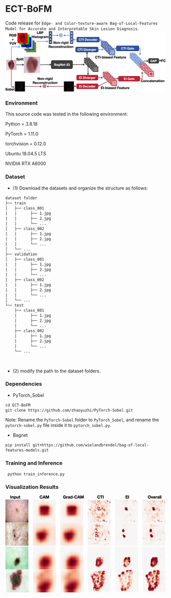 


# ECT-BoFM

Code release for `Edge- and Color-texture-aware Bag-of-Local-Features Model for Accurate and Interpretable Skin Lesion Diagnosis`.
 ![enter image description here](https://github.com/Dichao-Liu/ECT-BoFM/blob/main/Pipeline.png)

### Environment

This source code was tested in the following environment:

Python = 3.8.18

PyTorch = 1.11.0

torchvision = 0.12.0

Ubuntu 18.04.5 LTS

NVIDIA RTX A6000

### Dataset

* (1) Download the datasets and organize the structure as follows:
```
dataset folder
├── train
│   ├── class_001
|   |      ├── 1.jpg
|   |      ├── 2.jpg
|   |      └── ...
│   ├── class_002
|   |      ├── 1.jpg
|   |      ├── 2.jpg
|   |      └── ...
│   └── ...
├── validation
│   ├── class_001
|   |      ├── 1.jpg
|   |      ├── 2.jpg
|   |      └── ...
│   ├── class_002
|   |      ├── 1.jpg
|   |      ├── 2.jpg
|   |      └── ...
│   └── ...
└── test
    ├── class_001
    |      ├── 1.jpg
    |      ├── 2.jpg
    |      └── ...
    ├── class_002
    |      ├── 1.jpg
    |      ├── 2.jpg
    |      └── ...
    └── ...

    
```
* (2) modify the path to the dataset folders.

### Dependencies

* PyTorch_Sobel
```
cd ECT-BoFM
git clone https://github.com/zhaoyuzhi/PyTorch-Sobel.git
```
Note: Rename the `PyTorch-Sobel` folder to `PyTorch_Sobel`, and rename the `pytorch-sobel.py` file inside it to `pytorch_sobel.py`.


* Bagnet
```
pip install git+https://github.com/wielandbrendel/bag-of-local-features-models.git
```

### Training and Inference
```
 python train_inference.py
 ```

### Visualization Results
![enter image description here](https://github.com/Dichao-Liu/ECT-BoFM/blob/main/visualization.png)
